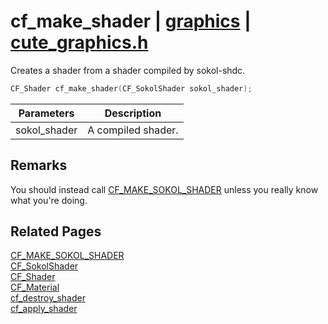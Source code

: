 # cf_make_shader | [graphics](https://github.com/RandyGaul/cute_framework/blob/master/docs/graphics/README.md) | [cute_graphics.h](https://github.com/RandyGaul/cute_framework/blob/master/include/cute_graphics.h)

Creates a shader from a shader compiled by sokol-shdc.

```cpp
CF_Shader cf_make_shader(CF_SokolShader sokol_shader);
```

Parameters | Description
--- | ---
sokol_shader | A compiled shader.

## Remarks

You should instead call [CF_MAKE_SOKOL_SHADER](https://github.com/RandyGaul/cute_framework/blob/master/docs/graphics/cf_make_sokol_shader.md) unless you really know what you're doing.

## Related Pages

[CF_MAKE_SOKOL_SHADER](https://github.com/RandyGaul/cute_framework/blob/master/docs/graphics/cf_make_sokol_shader.md)  
[CF_SokolShader](https://github.com/RandyGaul/cute_framework/blob/master/docs/graphics/cf_sokolshader.md)  
[CF_Shader](https://github.com/RandyGaul/cute_framework/blob/master/docs/graphics/cf_shader.md)  
[CF_Material](https://github.com/RandyGaul/cute_framework/blob/master/docs/graphics/cf_material.md)  
[cf_destroy_shader](https://github.com/RandyGaul/cute_framework/blob/master/docs/graphics/cf_destroy_shader.md)  
[cf_apply_shader](https://github.com/RandyGaul/cute_framework/blob/master/docs/graphics/cf_apply_shader.md)  
